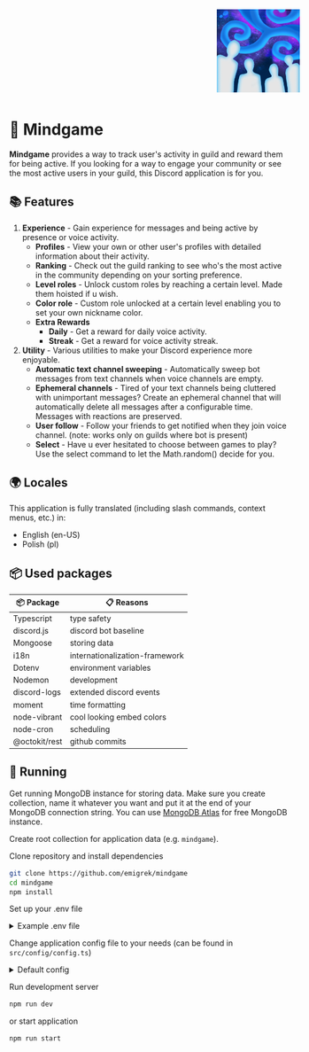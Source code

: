 <div style="width: 900px;height: 150px;margin: 50px 0px 50px 0px;display: flex;justify-content: center;">
    <img style="height: 150px;width: 150px;" src="https://raw.githubusercontent.com/emigrek/mindgame/main/media/logo.png" />
</div>

# 🌌 Mindgame
**Mindgame** provides a way to track user's activity in guild and reward them for being active. If you looking for a way to engage your community or see the most active users in your guild, this Discord application is for you.

## 📚 Features
1. **Experience** - Gain experience for messages and being active by presence or voice activity.
    * **Profiles** - View your own or other user's profiles with detailed information about their activity.
    * **Ranking** - Check out the guild ranking to see who's the most active in the community depending on your sorting preference.
    * **Level roles** - Unlock custom roles by reaching a certain level. Made them hoisted if u wish.
    * **Color role** - Custom role unlocked at a certain level enabling you to set your own nickname color.
    * **Extra Rewards**
        * **Daily** - Get a reward for daily voice activity.
        * **Streak** - Get a reward for voice activity streak.
2. **Utility** - Various utilities to make your Discord experience more enjoyable.
    * **Automatic text channel sweeping** - Automatically sweep bot messages from text channels when voice channels are empty.
    * **Ephemeral channels** - Tired of your text channels being cluttered with unimportant messages? Create an ephemeral channel that will automatically delete all messages after a configurable time. Messages with reactions are preserved.
    * **User follow** - Follow your friends to get notified when they join voice channel. (note: works only on guilds where bot is present)
    * **Select** - Have u ever hesitated to choose between games to play? Use the select command to let the Math.random() decide for you.

## 🌍 Locales
This application is fully translated (including slash commands, context menus, etc.) in:
- English (en-US)
- Polish (pl)

## 📦 Used packages
| 📦 Package  | 📋 Reasons |
| ------------- | ------------- |
| Typescript  | type safety  |
| discord.js  | discord bot baseline |
| Mongoose  | storing data  |
| i18n  | internationalization-framework  |
| Dotenv  | environment variables  |
| Nodemon  | development  |
| discord-logs | extended discord events |
| moment | time formatting |
| node-vibrant | cool looking embed colors |
| node-cron | scheduling |
| @octokit/rest | github commits |

## 🚀 Running
Get running MongoDB instance for storing data. Make sure you create collection, name it whatever you want and put it at the end of your MongoDB connection string. You can use [MongoDB Atlas](https://www.mongodb.com/cloud/atlas) for free MongoDB instance. 

Create root collection for application data (e.g. `mindgame`).

Clone repository and install dependencies
``` bash
git clone https://github.com/emigrek/mindgame
cd mindgame
npm install
```

Set up your .env file
<details>
<summary>Example .env file</summary>

``` .env
DISCORD_TOKEN="Discord bot token"
DISCORD_CLIENT_ID="Discord application client ID"
MONGO_URI="MongoDB connection string (IMPORTANT: put root collection name at the end of the connection string)"
OWNER_ID="Your Discord ID"
```
</details>

Change application config file to your needs (can be found in ```src/config/config.ts```)
<details>
<summary>Default config</summary>

``` typescript
import { Config, VoiceActivityStreak } from "@/interfaces";

export const config: Config = {
    /** 
     * This constant directly affects the scaling between experience points and levels. 
     * A lower experienceConstant means that each level requires more experience points, making the progression slower. 
     * Conversely, a higher experienceConstant would make levels require fewer experience points, accelerating progression.
     */
    experienceConstant: 0.3829,

    // Used to calculate experience gain
    // The final experience is calculated as a random gaussian number between 1 and modificator times multiplier.
    experienceCalculatorConfig: {
        voiceMultiplier: 0.007,
        // inVoice is the number of users in the voice channel the user is in
        // can be used to give a bonus to users in voice channels with more people or the opposite depending on the use case
        voiceModificator: (seconds: number, inVoice: number) => {
            const hours = seconds / 3600;
            const boost = 1 + Math.sqrt(Math.max(hours, 1));
            return boost * (inVoice + 1);
        },

        presenceMultiplier: 0.0007,
        presenceModificator: (seconds: number) => {
            const hours = seconds / 3600;
            return hours < 12 ? 1 : 0.5;
        },
    },

    // Experience reward for daily voice activity
    dailyRewardExperience: 5000,

    // Hours of inactivity before a user is considered to be on a long break. When user join a voice channel after a long break, his followers are notified about it.
    userLongBreakHours: 8,

    // Timeout after which text channel's bots messages are sweeped before the guild is considered as empty
    emptyGuildSweepTimeoutMs: 10_000,

    // List of bot prefixes based on which messages are considered as bot messages and are sweeped when guild voice channels are empty
    // Besides that list, all messages from bot users are considered as bot messages
    emptyGuildSweepBotPrefixesList: ['!', '$', '%', '^', '&', '(', ')', '/'],

    // Whether to automatically put slash commands on client login
    autoPutSlashCommands: true,

    // Experience reward for significant voice activity streak
    // Setting this to 0 will disable the reward
    voiceSignificantActivityStreakReward: 10000,

    // A function that determines whether a streak is significant enough to be notified about
    // The default formula is that a streak is significant if it's 3 or 5 or a multiple of 10
    voiceActivityStreakLogic: ({ streak, maxStreak }): VoiceActivityStreak => {
        if (!streak || !maxStreak) {
            return {
                streak: undefined,
                maxStreak: undefined,
                isSignificant: false,
                nextSignificant: 0,
            }
        }
        
        const { value: c } = streak;

        const isSignificant = c === 3 || c === 5 || (c > 0 && c % 10 === 0);
        const nextSignificant = (() => {
            if (c < 3) return 3;
            if (c < 5) return 5;
            if (c < 10) return 10;
            else return Math.ceil((c + 1) / 10) * 10;
        })();

        return {
            streak,
            maxStreak: maxStreak,
            isSignificant,
            nextSignificant,
        }
    }
}
```
</details>

Run development server

``` bash
npm run dev
```
or start application

``` bash
npm run start
```